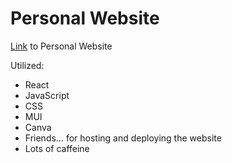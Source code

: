 # Personal Website 
[Link](https://alicelee.vercel.app/) to Personal Website

Utilized:
* React
* JavaScript
* CSS
* MUI
* Canva
* Friends... for hosting and deploying the website
* Lots of caffeine
